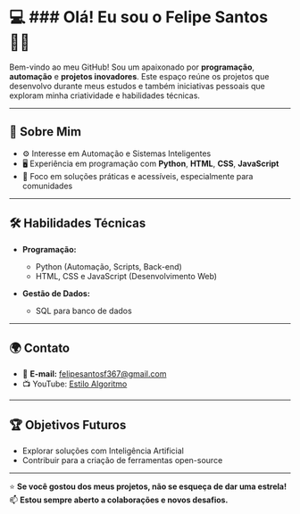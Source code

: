 # 💻 ### Olá! Eu sou o Felipe Santos 👋🏾 

Bem-vindo ao meu GitHub! Sou um apaixonado por **programação**, **automação** e **projetos inovadores**. Este espaço reúne os projetos que desenvolvo durante meus estudos e também iniciativas pessoais que exploram minha criatividade e habilidades técnicas.

---

## 🌟 **Sobre Mim**

- ⚙️ Interesse em Automação e Sistemas Inteligentes  
- 🖥️ Experiência em programação com **Python**, **HTML**, **CSS**, **JavaScript**   
- 🎯 Foco em soluções práticas e acessíveis, especialmente para comunidades  

---

## 🛠️ **Habilidades Técnicas**

- **Programação:**  
  - Python (Automação, Scripts, Back-end)  
  - HTML, CSS e JavaScript (Desenvolvimento Web)  

- **Gestão de Dados:**  
  - SQL para banco de dados  

---

## 🌍 **Contato**

- 📧 **E-mail:** [felipesantosf367@gmail.com
](mailto:seuemail@gmail.com)
- 📺 YouTube: [Estilo Algoritmo](www.youtube.com/@Mechanic_Dev)

---

## 🏆 **Objetivos Futuros**

- Explorar soluções com Inteligência Artificial    
- Contribuir para a criação de ferramentas open-source  

---

⭐ **Se você gostou dos meus projetos, não se esqueça de dar uma estrela!**  
📫 **Estou sempre aberto a colaborações e novos desafios.**
